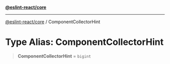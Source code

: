 [**@eslint-react/core**](../README.md)

***

[@eslint-react/core](../README.md) / ComponentCollectorHint

# Type Alias: ComponentCollectorHint

> **ComponentCollectorHint** = `bigint`
